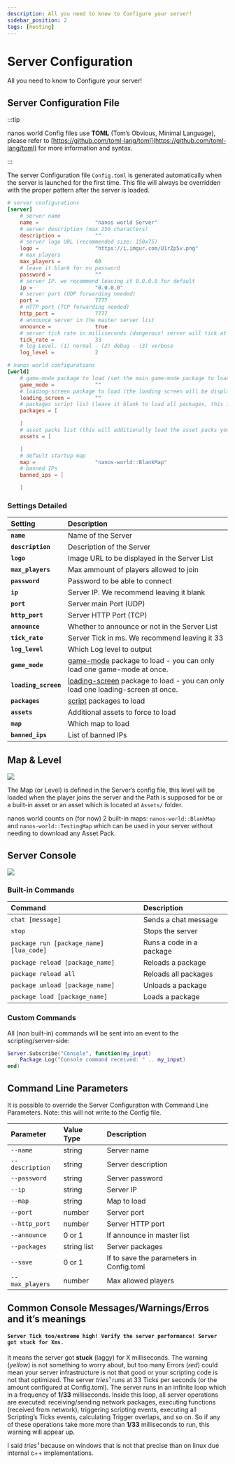 ```yaml
---
description: All you need to know to Configure your server!
sidebar_position: 2
tags: [hosting]
---
```


# Server Configuration

All you need to know to Configure your server!

## Server Configuration File

:::tip

nanos world Config files use **TOML** \(Tom’s Obvious, Minimal Language\), please refer to [https://github.com/toml-lang/toml](https://github.com/toml-lang/toml) for more information and syntax.

:::

The server Configuration file `Config.toml` is generated automatically when the server is launched for the first time. This file will always be overridden with the proper pattern after the server is loaded.

```toml title="Server.toml"
# server configurations
[server]
    # server name
    name =                  "nanos world Server"
    # server description (max 250 characters)
    description =           ""
    # server logo URL (recommended size: 150x75)
    logo =                  "https://i.imgur.com/U1rZp5v.png"
    # max players
    max_players =           60
    # leave it blank for no password
    password =              ""
    # server IP. we recommend leaving it 0.0.0.0 for default
    ip =                    "0.0.0.0"
    # server port (UDP forwarding needed)
    port =                  7777
    # HTTP port (TCP forwarding needed)
    http_port =             7777
    # announce server in the master server list
    announce =              true
    # server tick rate in milliseconds (dangerous! server will tick at each [tick_rate] ms, affecting both server and client performance. 33 ms means 30 ticks per second and is the default and recommended value)
    tick_rate =             33
    # log Level. (1) normal - (2) debug - (3) verbose
    log_level =             2

# nanos world configurations
[world]
    # game-mode package to load (set the main game-mode package to load - you can load only one 'game-mode' package type at once)
    game_mode =             ""
    # loading-screen package to load (the loading screen will be displayed when players join your server)
    loading_screen =        ""
    # packages script list (leave it blank to load all packages, this is usually useful when you have tons of packages downloaded and only wants to load one or some)
    packages = [

    ]
    # asset packs list (this will additionally load the asset packs you define here)
    assets = [

    ]
    # default startup map
    map =                   "nanos-world::BlankMap"
    # banned IPs
    banned_ips = [

    ]
```


### Settings Detailed

| Setting | Description |
| :--- | :--- |
| **`name`** | Name of the Server |
| **`description`** | Description of the Server |
| **`logo`** | Image URL to be displayed in the Server List |
| **`max_players`** | Max ammount of players allowed to join |
| **`password`** | Password to be able to connect |
| **`ip`** | Server IP. We recommend leaving it blank |
| **`port`** | Server main Port \(UDP\) |
| **`http_port`** | Server HTTP Port \(TCP\) |
| **`announce`** | Whether to announce or not in the Server List |
| **`tick_rate`** | Server Tick in ms. We recommend leaving it 33 |
| **`log_level`** | Which Log level to output |
| **`game_mode`** | [game-mode](./core-concepts/packages/packages.md#package-types) package to load -  you can only load one game-mode at once. |
| **`loading_screen`** | [loading-screen](./core-concepts/packages/loading-screen.md) package to load - you can only load one loading-screen at once. |
| **`packages`** | [script](./core-concepts/packages/packages.md#package-types) packages to load |
| **`assets`** | Additional assets to force to load |
| **`map`** | Which map to load |
| **`banned_ips`** | List of banned IPs |

## Map & Level

![](/img/docs/server-map.jpg)

The Map \(or Level\) is defined in the Server’s config file, this level will be loaded when the player joins the server and the Path is supposed for be or a built-in asset or an asset which is located at `Assets/` folder.

nanos world counts on \(for now\) 2 built-in maps: `nanos-world::BlankMap` and `nanos-world::TestingMap` which can be used in your server without needing to download any Asset Pack.

## Server Console

![](/img/docs/server.jpg)

### Built-in Commands

| Command | Description |
| :--- | :--- |
| `chat [message]` | Sends a chat message |
| `stop` | Stops the server |
| `package run [package_name] [lua_code]` | Runs a code in a package |
| `package reload [package_name]` | Reloads a package |
| `package reload all` | Reloads all packages |
| `package unload [package_name]` | Unloads a package |
| `package load [package_name]` | Loads a package |

### Custom Commands

All \(non built-in\) commands will be sent into an event to the scripting/server-side:

```lua title="Server/Index.lua"
Server.Subscribe("Console", function(my_input)
    Package.Log("Console command received: " .. my_input)
end)
```

## Command Line Parameters

It is possible to override the Server Configuration with Command Line Parameters. Note: this will not write to the Config file.

| Parameter | Value Type | Description |
| :--- | :--- | :--- |
| `--name` | string | Server name |
| `--description` | string | Server description |
| `--password` | string | Server password |
| `--ip` | string | Server IP |
| `--map` | string | Map to load |
| `--port` | number | Server port |
| `--http_port` | number | Server HTTP port |
| `--announce` | 0 or 1 | If announce in master list |
| `--packages` | string list | Server packages |
| `--save` | 0 or 1 | If to save the parameters in Config.toml |
| `--max_players` | number | Max allowed players |

## Common Console Messages/Warnings/Erros and it’s meanings

#### `Server Tick too/extreme high! Verify the server performance! Server got stuck for Xms.`

It means the server got **stuck** \(laggy\) for X milliseconds. The warning \(_yellow_\) is not something to worry about, but too many Errors \(_red_\) could mean your server infrastructure is not that good or your scripting code is not that optimized. The server _tries¹_ runs at 33 Ticks per seconds \(or the amount configured at Config.toml\). The server runs in an infinite loop which in a frequency of **1/33** milliseconds. Inside this loop, all server operations are executed: receiving/sending network packages, executing functions \(received from network\), triggering scripting events, executing all Scripting’s Ticks events, calculating Trigger overlaps, and so on. So if any of these operations take more more than **1/33** milliseconds to run, this warning will appear up.

I said _tries¹_ because on windows that is not that precise than on linux due internal c++ implementations.


